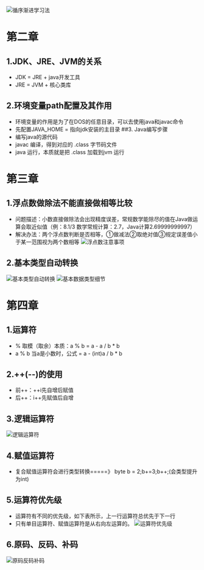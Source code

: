 ![循序渐进学习法](https://figure-bed-wu.oss-cn-nanjing.aliyuncs.com/typora/202312182136962.png)
# 第二章
## 1.JDK、JRE、JVM的关系
* JDK = JRE + java开发工具
* JRE = JVM + 核心类库
## 2.环境变量path配置及其作用
* 环境变量的作用是为了在DOS的任意目录，可以去使用java和javac命令
* 先配置JAVA_HOME = 指向jdk安装的主目录
##3. Java编写步骤
* 编写java的源代码
* javac 编译，得到对应的 .class 字节码文件
* java 运行，本质就是把 .class 加载到jvm 运行
# 第三章
## 1.浮点数做除法不能直接做相等比较
* 问题描述：小数直接做除法会出现精度误差，常规数学能除尽的值在Java做运算会取近似值（例：8.1/3 数学常规计算：2.7，Java计算2.69999999997）
* 解决办法：两个浮点数判断是否相等，①做减法②取绝对值③规定误差值小于某一范围视为两个数相等
![浮点数注意事项](https://figure-bed-wu.oss-cn-nanjing.aliyuncs.com/typora/202312191930517.png)
## 2.基本类型自动转换
![基本类型自动转换](https://figure-bed-wu.oss-cn-nanjing.aliyuncs.com/typora/202312192001510.png)
![基本数据类型细节](https://figure-bed-wu.oss-cn-nanjing.aliyuncs.com/typora/202312192011735.png)
# 第四章
## 1.运算符
* % 取模（取余）本质：a % b = a - a / b * b
* a % b 当a是小数时，公式 = a - (int)a / b * b
## 2.++(--)的使用
* 前++：++i先自增后赋值
* 后++：i++先赋值后自增
## 3.逻辑运算符
![逻辑运算符](https://figure-bed-wu.oss-cn-nanjing.aliyuncs.com/typora/202312202005000.png)
## 4.赋值运算符
* 复合赋值运算符会进行类型转换=====》
byte b = 2;b+=3;b++;(会类型提升为int)
## 5.运算符优先级
* 运算符有不同的优先级，如下表所示，上一行运算符总优先于下一行
* 只有单目运算符、赋值运算符是从右向左运算的。
![运算符优先级](https://figure-bed-wu.oss-cn-nanjing.aliyuncs.com/typora/202312202041450.png)
## 6.原码、反码、补码
![原码反码补码](https://figure-bed-wu.oss-cn-nanjing.aliyuncs.com/typora/202312202113751.png)